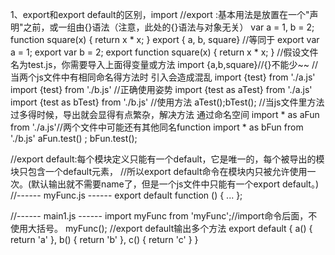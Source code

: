 1、export和export default的区别，import
//export :基本用法是放置在一个"声明"之前，或一组由{}语法（注意，此处的{}语法与对象无关）
var a = 1, b = 2;
function square(x) {
    return x * x;
}
export { a, b, square}
//等同于
export var a = 1;
export var b = 2;
export function square(x) {
    return x * x;
}
//假设文件名为test.js，你需要导入上面得变量或方法
import {a,b,square}//{}不能少~~
//当两个js文件中有相同命名得方法时 引入会造成混乱
import {test} from './a.js'
import {test} from './b.js' 
//正确使用姿势
import {test as aTest} from './a.js'
import {test as bTest} from './b.js'
//使用方法 aTest();bTest();
//当js文件里方法过多得时候，导出就会显得有点繁杂，解决方法 通过命名空间
import * as aFun from './a.js'//两个文件中可能还有其他同名function
import * as bFun from './b.js'
aFun.test() ;
bFun.test();

//export default:每个模块定义只能有一个default，它是唯一的，每个被导出的模块只包含一个default元素，
//所以export default命令在模块内只被允许使用一次。(默认输出就不需要name了，但是一个js文件中只能有一个export default。)
//------ myFunc.js ------
export default function () { ... };

//------ main1.js ------
import myFunc from 'myFunc';//import命令后面，不使用大括号。
myFunc();
//export default输出多个方法
export default {
  a() {
    return 'a'
  },
  b() {
    return 'b'
  },
  c() {
    return 'c'
  }
}
